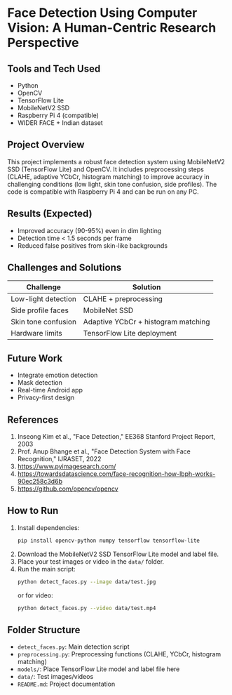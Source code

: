 # Face Detection Using Computer Vision: A Human-Centric Research Perspective

## Tools and Tech Used
- Python
- OpenCV
- TensorFlow Lite
- MobileNetV2 SSD
- Raspberry Pi 4 (compatible)
- WIDER FACE + Indian dataset

## Project Overview
This project implements a robust face detection system using MobileNetV2 SSD (TensorFlow Lite) and OpenCV. It includes preprocessing steps (CLAHE, adaptive YCbCr, histogram matching) to improve accuracy in challenging conditions (low light, skin tone confusion, side profiles). The code is compatible with Raspberry Pi 4 and can be run on any PC.

## Results (Expected)
- Improved accuracy (90-95%) even in dim lighting
- Detection time < 1.5 seconds per frame
- Reduced false positives from skin-like backgrounds

## Challenges and Solutions
| Challenge            | Solution                        |
|---------------------|---------------------------------|
| Low-light detection | CLAHE + preprocessing           |
| Side profile faces  | MobileNet SSD                   |
| Skin tone confusion | Adaptive YCbCr + histogram matching |
| Hardware limits     | TensorFlow Lite deployment       |

## Future Work
- Integrate emotion detection
- Mask detection
- Real-time Android app
- Privacy-first design

## References
1. Inseong Kim et al., "Face Detection," EE368 Stanford Project Report, 2003
2. Prof. Anup Bhange et al., "Face Detection System with Face Recognition," IJRASET, 2022
3. https://www.pyimagesearch.com/
4. https://towardsdatascience.com/face-recognition-how-lbph-works-90ec258c3d6b
5. https://github.com/opencv/opencv

## How to Run
1. Install dependencies:
   ```bash
   pip install opencv-python numpy tensorflow tensorflow-lite
   ```
2. Download the MobileNetV2 SSD TensorFlow Lite model and label file.
3. Place your test images or video in the `data/` folder.
4. Run the main script:
   ```bash
   python detect_faces.py --image data/test.jpg
   ```
   or for video:
   ```bash
   python detect_faces.py --video data/test.mp4
   ```

## Folder Structure
- `detect_faces.py`: Main detection script
- `preprocessing.py`: Preprocessing functions (CLAHE, YCbCr, histogram matching)
- `models/`: Place TensorFlow Lite model and label file here
- `data/`: Test images/videos
- `README.md`: Project documentation
